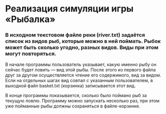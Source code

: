 # Реализация симуляции игры «Рыбалка»

### В исходном текстовом файле реки (river.txt) задаётся список из видов рыб, которые можно в ней поймать. Рыбок может быть сколько угодно, разных видов. Виды при этом могут повторяться.

В начале программы пользователь указывает, какую именно рыбу он сейчас будет ловить — вид этой рыбы.
После этого из первого файла друг за другом осуществляется чтение его содержимого, вид за видом. 
Если на отдельных шагах вид совпал с указанным пользователем, в выходной файл basket.txt (корзинка) записывается этот вид.

В конце программы показывается, сколько было поймано рыб за текущую ловлю. 
Программу можно запускать несколько раз, при этом уже пойманные рыбы должны сохраняться в файле-корзинке.
